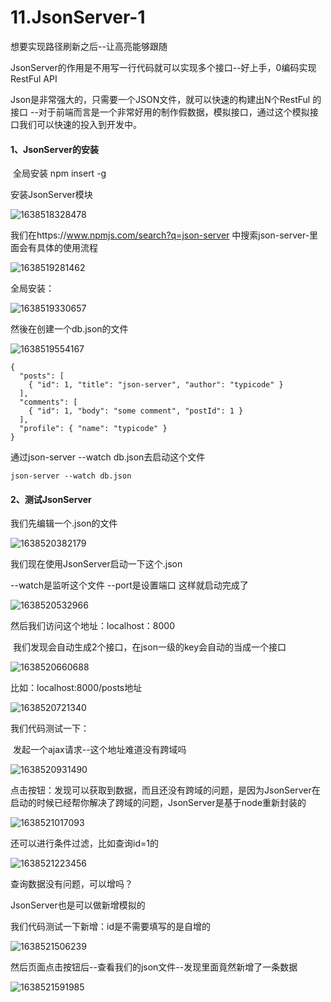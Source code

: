 # 11.JsonServer-1



想要实现路径刷新之后--让高亮能够跟随



JsonServer的作用是不用写一行代码就可以实现多个接口--好上手，0编码实现RestFul API



Json是非常强大的，只需要一个JSON文件，就可以快速的构建出N个RestFul 的接口  --对于前端而言是一个非常好用的制作假数据，模拟接口，通过这个模拟接口我们可以快速的投入到开发中。





#### 1、JsonServer的安装

​	全局安装 npm insert -g  

安装JsonServer模块

![1638518328478](../../../../.vuepress/public/images/1638518328478.png)



我们在https://www.npmjs.com/search?q=json-server 中搜索json-server-里面会有具体的使用流程

![1638519281462](../../../../.vuepress/public/images/1638519281462.png)



全局安装：

![1638519330657](../../../../.vuepress/public/images/1638519330657.png)

 

然後在创建一个db.json的文件

![1638519554167](../../../../.vuepress/public/images/1638519554167.png)

```
{
  "posts": [
    { "id": 1, "title": "json-server", "author": "typicode" }
  ],
  "comments": [
    { "id": 1, "body": "some comment", "postId": 1 }
  ],
  "profile": { "name": "typicode" }
}

```



通过json-server --watch db.json去启动这个文件

```
json-server --watch db.json
```





#### 2、测试JsonServer

我们先编辑一个.json的文件

![1638520382179](../../../../.vuepress/public/images/1638520382179.png)



我们现在使用JsonServer启动一下这个.json

--watch是监听这个文件   --port是设置端口  这样就启动完成了

![1638520532966](../../../../.vuepress/public/images/1638520532966.png)





然后我们访问这个地址：localhost：8000

​		我们发现会自动生成2个接口，在json一级的key会自动的当成一个接口

![1638520660688](../../../../.vuepress/public/images/1638520660688.png)



比如：localhost:8000/posts地址

![1638520721340](../../../../.vuepress/public/images/1638520721340.png)

我们代码测试一下：

​		发起一个ajax请求--这个地址难道没有跨域吗

![1638520931490](../../../../.vuepress/public/images/1638520931490.png)



点击按钮：发现可以获取到数据，而且还没有跨域的问题，是因为JsonServer在启动的时候已经帮你解决了跨域的问题，JsonServer是基于node重新封装的

![1638521017093](../../../../.vuepress/public/images/1638521017093.png)





还可以进行条件过滤，比如查询id=1的

![1638521223456](../../../../.vuepress/public/images/1638521223456.png)



查询数据没有问题，可以增吗？



JsonServer也是可以做新增模拟的

我们代码测试一下新增：id是不需要填写的是自增的

![1638521506239](../../../../.vuepress/public/images/1638521506239.png)



然后页面点击按钮后--查看我们的json文件--发现里面竟然新增了一条数据

![1638521591985](../../../../.vuepress/public/images/1638521591985.png)




















































































